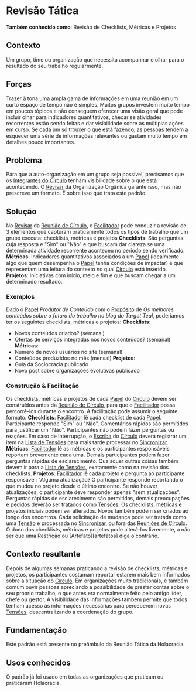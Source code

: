 # Revisão Tática
**Também conhecido como**: Revisão de Checklists, Métricas e Projetos

## Contexto
Um grupo, time ou organização que necessita acompanhar e olhar para o resultado do seu trabalho regularmente.

## Forças
Trazer à tona uma ampla gama de informações em uma reunião em um curto espaço de tempo não é simples. Muitos grupos investem muito tempo em poucos tópicos e não conseguem oferecer uma visão geral que pode incluir olhar para indicadores quantitativos, checar se atividades recorrentes estão sendo feitas e dar visibilidade sobre as múltiplas ações em curso. Se cada um só trouxer o que está fazendo, as pessoas tendem a esquecer uma série de informações relevantes ou gastam muito tempo em detalhes pouco importantes.

## Problema
Para que a auto-organização em um grupo seja possível, precisamos que os [Integrantes do Círculo][integrantes-do-circulo] tenham visibilidade sobre o que está acontecendo. O [Revisar][revisar] da Organização Orgânica garante isso, mas não prescreve um formato. É sobre isso que trata este padrão.

## Solução
No [Revisar][revisar] da [Reunião de Círculo][reuniao-de-circulo], o [Facilitador][facilitador] pode conduzir a revisão de 3 elementos que capturam praticamente todos os tipos de trabalho que um grupo executa: checklists, métricas e projetos
**Checklists**: São perguntas cuja resposta é "Sim" ou "Não" e que buscam dar clareza se uma determinada atividade recorrente aconteceu no período sendo verificado.
**Métricas**: Indicadores quantitativos associados a um [Papel][papeis] \(idealmente algo que quem desempenha o [Papel][papeis] tenha condições de impactar\) e que representam uma leitura do contexto no qual [Círculo][circulos] está inserido.
**Projetos**: Iniciativas com início, meio e fim e que buscam chegar a um determinado resultado.

### Exemplos
Dado o [Papel][papeis] _Produtor de Conteúdo_ com o [Propósito][proposito] de _Os melhores conteúdos sobre o futuro do trabalho no blog da Target Teal_, poderíamos ter os seguintes checklists, métricas e projetos:
**Checklists**:
* Novos conteúdos criados? \(semanal\)
* Ofertas de serviços integradas nos novos conteúdos? \(semanal\)
**Métricas**:
* Número de novos usuários no site \(semanal\)
* Conteúdos produzidos no mês \(mensal\)
**Projetos**:
* Guia da Sociocracia publicado
* Novo post sobre organizações evolutivas publicado

### Construção & Facilitação
Os checklists, métricas e projetos de cada [Papel][papeis] do [Círculo][circulos] devem ser construídos antes da [Reunião de Círculo][reuniao-de-circulo], para que o [Facilitador][facilitador] possa percorrê-los durante o encontro. A facilitação pode assumir o seguinte formato:
**Checklists**: [Facilitador][facilitador] lê cada checklist de cada [Papel][papeis]. Participante responde "Sim" ou "Não". Comentários rápidos são permitidos para justificar um "Não". Participantes não podem fazer perguntas ou reações. Em caso de interrupção, o [Escriba][escriba] do [Círculo][circulos] deverá registrar um item na [Lista de Tensões][lista-de-tensoes] para mais tarde processar no [Sincronizar][sincronizar].
**Métricas**: [Facilitador][facilitador] lê as métricas e os participantes responsáveis reportam brevemente cada uma. Demais participantes podem fazer perguntas rápidas de esclarecimento. Quaisquer outras coisas também devem ir para a [Lista de Tensões][lista-de-tensoes], exatamente como na revisão dos checklists.
**Projetos**: [Facilitador][facilitador] lê cada projeto e pergunta ao participante responsável: "Alguma atualização? O participante responde reportando o que mudou no projeto desde o último encontro. Se não houver atualizações, o participante deve responder apenas "sem atualizações". Perguntas rápidas de esclarecimento são permitidas, demais preocupações e pedidos deverão ser tratados como [Tensões][tensoes].
Os checklists, métricas e projetos iniciais podem ser alterados. Novos também podem ser criados ao longo dos encontros. Cada solicitação de mudança pode ser tratada como uma [Tensão][tensoes] e processada no [Sincronizar][sincronizar], ou fora das [Reuniões de Círculo][reuniao-de-circulo]. O dono dos checklists, métricas e projetos pode alterá-los livremente, a não ser que uma [Restrição][restricoes] ou [Artefato][artefatos] diga o contrário.

## Contexto resultante
Depois de algumas semanas praticando a revisão de checklists, métricas e projetos, os participantes costumam reportar estarem mais bem informados sobre a situação do [Círculo][circulos]. Em organizações muito tradicionais, é também comum ouvir pessoas apreciando a possibilidade de prestar contas sobre o seu próprio trabalho, o que antes era normalmente feito pelo antigo líder, chefe ou gestor. A visibilidade das informações também permite que todos tenham acesso às informações necessárias para perceberem novas [Tensões][tensoes], descentralizando a coordenação do grupo.

## Fundamentação
Este padrão está presente no preâmbulo da Reunião Tática da Holacracia.

## Usos conhecidos
O padrão já foi usado em todas as organizações que praticam ou praticaram Holacracia.

<!-- Links -->
[meta-acordos]: ../../meta-acordos.md#meta-acordos-da-organizacao-organica
[organizacao ]: ../../meta-acordos.md#1-organizacao
[proposito]: ../../meta-acordos.md#1.1-proposito
[parceiras]: ../../meta-acordos.md#1.2-parceiras
[tensoes]: ../../meta-acordos.md#1.3-tensoes-criativas
[estrutura-organizacional]: ../../meta-acordos.md#2-estrutura-organizacional
[papeis]: ../../meta-acordos.md#2.1-papeis
[energizacao]: ../../meta-acordos.md#2.1.1-energizacao
[autoridade-do-papel]: ../../meta-acordos.md#2.1.2-autoridade-do-papel
[deixando-papeis]: ../../meta-acordos.md#2.1.3-deixando-papeis
[circulos]: ../../meta-acordos.md#2.2-circulos
[circulos-nao-alteram-sua-definicao]: ../../meta-acordos.md#2.2.1-circulos-nao-alteram-sua-definicao
[circulos-nao-estruturam-seus-circulos-internos]: ../../meta-acordos.md#2.2.2-circulos-nao-estruturam-seus-circulos-internos
[artefatos-do-circulo]: ../../meta-acordos.md#2.3-artefatos-do-circulo
[circulos-podem-delegar-artefatos]: ../../meta-acordos.md#2.3.1-circulos-podem-delegar-artefatos
[integrantes-do-circulo]: ../../meta-acordos.md#2.4-integrantes-do-circulo
[restricoes]: ../../meta-acordos.md#2.5-restricoes
[restricoes-nao-estabelecem-responsabilidades]: ../../meta-acordos.md#2.5.1-restricoes-nao-estabelecem-responsabilidades
[prioridades-do-circulo]: ../../meta-acordos.md#2.6-prioridades-do-circulo
[reunioes-e-interacoes]: ../../meta-acordos.md#3-reunioes-e-interacoes
[revisar]: ../../meta-acordos.md#3.1-revisar
[sincronizar]: ../../meta-acordos.md#3.2-sincronizar
[adaptar]: ../../meta-acordos.md#3.3-adaptar
[operacoes-de-adaptar]: ../../meta-acordos.md#3.3.1-operacoes-de-adaptar
[decisao-integrativa]: ../../meta-acordos.md#3.3.2-decisao-integrativa
[proposta]: ../../meta-acordos.md#3.3.2.1-proposta
[apresentacao-de-exemplos]: ../../meta-acordos.md#3.3.2.2-apresentacao-de-exemplos
[facilitador-pode-descartar-a-proposta]: ../../meta-acordos.md#3.3.2.3-facilitador-pode-descartar-a-proposta
[objecoes]: ../../meta-acordos.md#3.3.2.4-objecoes
[objecoes-validas]: ../../meta-acordos.md#3.3.2.5-objecoes-validas
[facilitador-pode-descartar-a-objecao]: ../../meta-acordos.md#3.3.2.6-facilitador-pode-descartar-a-objecao
[integracao]: ../../meta-acordos.md#3.3.2.7-integracao
[quebra-dos-meta-acordos]: ../../meta-acordos.md#3.3.2.8-quebra-dos-meta-acordos
[cuidar]: ../../meta-acordos.md#3.4-cuidar
[reuniao-de-circulo]: ../../meta-acordos.md#3.5-reuniao-de-circulo
[somente-integrantes-podem-tratar-tensoes]: ../../meta-acordos.md#3.5.1-somente-integrantes-podem-tratar-tensoes
[formato-da-reuniao]: ../../meta-acordos.md#3.5.2-formato-da-reuniao
[integrantes-ausentes]: ../../meta-acordos.md#3.5.3-integrantes-ausentes
[priorize-a-reuniao]: ../../meta-acordos.md#3.5.4-priorize-a-reuniao
[restricoes-de-facilitacao]: ../../meta-acordos.md#3.6-restricoes-de-facilitacao
[uma-tensao-de-cada-vez]: ../../meta-acordos.md#3.6.1-uma-tensao-de-cada-vez
[lista-de-tensoes]: ../../meta-acordos.md#3.6.2-lista-de-tensoes
[interacoes-assincronas]: ../../meta-acordos.md#3.7-interacoes-assincronas
[novas-interacoes]: ../../meta-acordos.md#3.8-novas-interacoes
[papeis-essenciais]: ../../meta-acordos.md#4-papeis-essenciais
[guia]: ../../meta-acordos.md#4.1-guia
[energizacao-do-guia]: ../../meta-acordos.md#4.1.1-energizacao-do-guia
[representante]: ../../meta-acordos.md#4.2-representante
[facilitador]: ../../meta-acordos.md#4.3-facilitador
[escriba]: ../../meta-acordos.md#4.4-escriba
[papeis-essenciais-eleitos]: ../../meta-acordos.md#4.5-papeis-essenciais-eleitos
[parceiras-elegiveis]: ../../meta-acordos.md#4.5.1-parceiras-elegiveis
[eleicoes]: ../../meta-acordos.md#4.5.2-eleicoes
[alteracoes-nos-papeis-essenciais]: ../../meta-acordos.md#4.5.3-alteracoes-nos-papeis-essenciais
[alteracoes-nos-papeis-essenciais-nao-propagam]: ../../meta-acordos.md#4.5.3.1-alteracoes-nos-papeis-essenciais-nao-propagam
[energizacao-de-papeis-definidos]: ../../meta-acordos.md#5-energizacao-de-papeis-definidos
[foco]: ../../meta-acordos.md#5.1-foco
[autorresponsabilizacao]: ../../meta-acordos.md#5.2-autorresponsabilizacao
[transparencia]: ../../meta-acordos.md#5.3-transparencia
[ato-heroico]: ../../meta-acordos.md#5.4-ato-heroico
